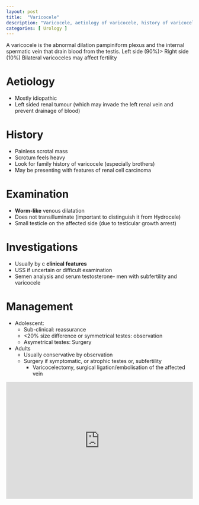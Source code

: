 ```yaml
---
layout: post
title:  "Varicocele"
description: "Varicocele, aetiology of varicocele, history of varicocele, examintaion for varicocele, Investigation for varicocele, management of varicocele"
categories: [ Urology ]
---
```

A varicocele is the abnormal dilation  pampiniform plexus and the internal spermatic vein that drain blood from the testis. 
Left side (90%)> Right side (10%) 
Bilateral varicoceles may affect fertility

# Aetiology
- Mostly idiopathic
- Left sided renal tumour (which may invade the left renal vein and prevent drainage of blood)

# History
- Painless scrotal mass
- Scrotum feels heavy
- Look for family history of varicocele (especially brothers)
- May be presenting with features of renal cell carcinoma

# Examination
- <span style="font-color:red"> **Worm-like** </span>venous dilatation
- Does not transilluminate (important to distinguish it from Hydrocele)
- Small testicle on the affected side (due to testicular growth arrest)

# Investigations
- Usually by c<span style="font-color:orange"> **clinical features** </span>
- USS if uncertain or difficult examination
- Semen analysis and serum testosterone- men with subfertility and varicocele

# Management
- Adolescent:
    - Sub-clinical: reassurance
    - <20% size difference or symmetrical testes: observation
    - Asymetrical testes: Surgery
- Adults
    - Usually conservative by observation
    - Surgery if symptomatic, or atrophic testes or, subfertility
        - Varicocelectomy, surgical ligation/embolisation of the affected vein

<p><iframe style="width:100%;" height="315" src="https://www.youtube.com/embed/Cniqsc9QfDo?rel=0&amp;showinfo=0" frameborder="0" allowfullscreen></iframe></p>